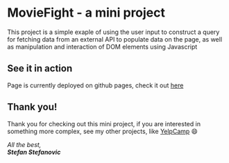# MovieFight - a mini project

This project is a simple exaple of using the user input to construct a query for fetching data from an external API to populate data on the page, as well as manipulation and interaction of DOM elements using Javascript



## See it in action
Page is currently deployed on github pages, check it out [here](https://stefanoffice.github.io/movie-stats-compare/)

## Thank you!
Thank you for checking out this mini project, if you are interested in something more complex, see my other projects, like [YelpCamp](https://github.com/StefanOffice/yelp-camp-fullstack-webapp) :smile:

*All the best,*  
***Stefan Stefanovic***
